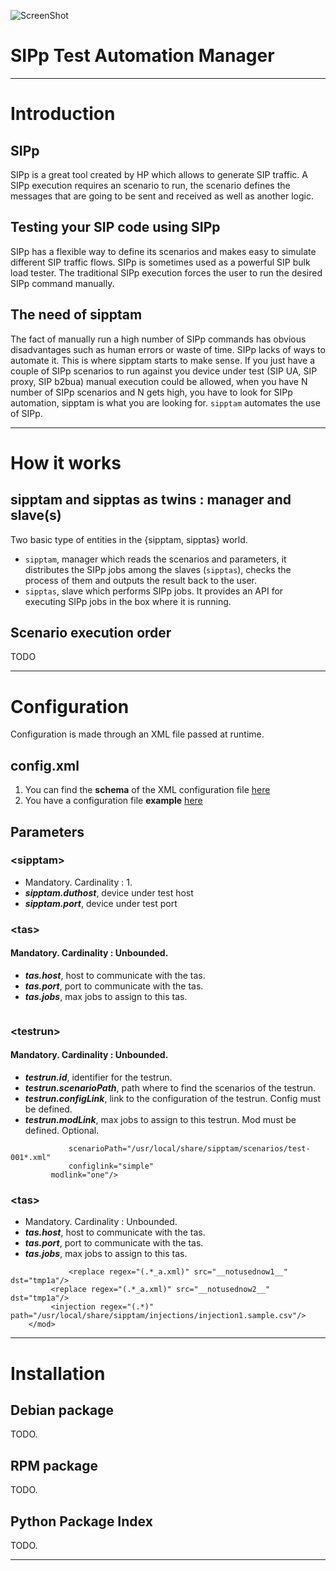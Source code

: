 ![ScreenShot](http://192.168.200.12/sipptam/blob/master/doc/sipptam_logo_small.png)

SIPp Test Automation Manager
============================

***

# Introduction

## SIPp
SIPp is a great tool created by HP which allows to generate SIP traffic. A SIPp execution requires an scenario to run, the scenario defines the messages that are going to be sent and received as well as another logic.
## Testing your SIP code using SIPp
SIPp has a flexible way to define its scenarios and makes easy to simulate different SIP traffic flows. SIPp is sometimes used as a powerful SIP bulk load tester. The traditional SIPp execution forces the user to run the desired SIPp command manually. 
## The need of sipptam
The fact of manually run a high number of SIPp commands has obvious disadvantages such as human errors or waste of time. SIPp lacks of ways to automate it. This is where sipptam starts to make sense. If you just have a couple of SIPp scenarios to run against you device under test (SIP UA, SIP proxy, SIP b2bua) manual execution could be allowed, when you have N number of SIPp scenarios and N gets high, you have to look for SIPp automation, sipptam is what you are looking for. `sipptam` automates the use of SIPp.

***

# How it works
## sipptam and sipptas as twins : manager and slave(s)
Two basic type of entities in the {sipptam, sipptas} world.
- `sipptam`, manager which reads the scenarios and parameters, it distributes the SIPp jobs among the slaves (`sipptas`), checks the process of them and outputs the result back to the user.
- `sipptas`, slave which performs SIPp jobs. It provides an API for executing SIPp jobs in the box where it is running.

## Scenario execution order
TODO

***

# Configuration
Configuration is made through an XML file passed at runtime.

## config.xml
1. You can find the **schema** of the XML configuration file [here](http://192.168.200.12/sipptam/tree/master/src/sipptam/validate/Schema.py)
2. You have a configuration file **example** [here](http://192.168.200.12/sipptam/tree/master/resources/sipptam.sample.xml)

## Parameters
### \<sipptam\>
* Mandatory. Cardinality : 1.
* _**sipptam.duthost**_, device under test host
* _**sipptam.port**_, device under test port

### \<tas\> 
#### Mandatory. Cardinality : Unbounded.
* _**tas.host**_, host to communicate with the tas.
* _**tas.port**_, port to communicate with the tas.
* _**tas.jobs**_, max jobs to assign to this tas.

```<tas host="10.22.22.200" port="8008" jobs="25"/>
```

### \<testrun\>
#### Mandatory. Cardinality : Unbounded.
* _**testrun.id**_, identifier for the testrun.
* _**testrun.scenarioPath**_, path where to find the scenarios of the testrun.
* _**testrun.configLink**_, link to the configuration of the testrun. Config must be defined.
* _**testrun.modLink**_, max jobs to assign to this testrun. Mod must be defined. Optional.

```    <testrun id="test-0001"
    	     scenarioPath="/usr/local/share/sipptam/scenarios/test-001*.xml"
    	     configlink="simple"
	     modlink="one"/>
```

### \<tas\> 
* Mandatory. Cardinality : Unbounded.
* _**tas.host**_, host to communicate with the tas.
* _**tas.port**_, port to communicate with the tas.
* _**tas.jobs**_, max jobs to assign to this tas.

```     <mod id="one">
	    	 <replace regex="(.*_a.xml)" src="__notusednow1__" dst="tmp1a"/>
		 <replace regex="(.*_a.xml)" src="__notusednow2__" dst="tmp1a"/>
		 <injection regex="(.*)" path="/usr/local/share/sipptam/injections/injection1.sample.csv"/>
	</mod>
```



***

# Installation
## Debian package
TODO.

## RPM package
TODO.

## Python Package Index
TODO.

***

